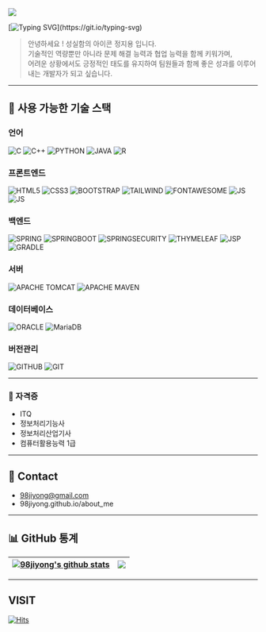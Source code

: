 <!--
> https://eunhee-programming.tistory.com/244<br>
> https://zzsza.github.io/development/2020/07/10/make-github-profile-readme/<br>
> https://hulrud.tistory.com/3<br>
> https://whkakrkr.tistory.com/entry/Github-Readme-%EA%BE%B8%EB%AF%B8%EA%B8%B0-%EC%B4%9D%EC%A0%95%EB%A6%AC-%F0%9F%8E%A8
![BOOTSTRAP](https://img.shields.io/badge/Bootstrap-563D7C?style=for-the-badge&logo=bootstrap&logoColor=white)
![JUPYTER](https://img.shields.io/badge/Made%20with-Jupyter-orange?style=for-the-badge&logo=Jupyter)
![GOOGLECOLAB](https://img.shields.io/badge/Colab-F9AB00?style=for-the-badge&logo=googlecolab&color=525252)
![SUBLIME TEXT](https://img.shields.io/badge/sublime_text-%23575757.svg?&style=for-the-badge&logo=sublime-text&logoColor=important)
-->

<!--
<a href="https://git.io/typing-svg"><img src="https://readme-typing-svg.demolab.com?font=Alkatra&weight=500&size=45&duration=3000&pause=1000&center=true&multiline=true&width=600&lines=%F0%9F%91%8B+Welcome+to+Jiyong's+Github+!" alt="Typing SVG" /></a>
-->

<img src="https://capsule-render.vercel.app/api?type=waving&height=100&color=36BCF7FF&textBg=false">

[![Typing SVG](https://readme-typing-svg.demolab.com?font=Alkatra&weight=500&size=40&duration=3000&pause=1000&center=true&multiline=true&width=850&lines=%F0%9F%91%8B+Welcome+to+Jiyong's+Github+!)](https://git.io/typing-svg)

> 안녕하세요 ! 성실함의 아이콘 정지용 입니다.<br>
> 기술적인 역량뿐만 아니라 문제 해결 능력과 협업 능력을 함께 키워가며,<br>
> 어려운 상황에서도 긍정적인 태도를 유지하여 팀원들과 함께 좋은 성과를 이루어내는 개발자가 되고 싶습니다.<br>

---
  
## 🔨 사용 가능한 기술 스택

### 언어
  ![C](https://img.shields.io/badge/C-A8B9CC?style=for-the-badge&logo=c&logoColor=white)
  ![C++](https://img.shields.io/badge/C++-00599C?style=for-the-badge&logo=cplusplus&logoColor=white)
  ![PYTHON](https://img.shields.io/badge/Python-14354C?style=for-the-badge&logo=python&logoColor=white)
  ![JAVA](https://img.shields.io/badge/Java-000000?style=for-the-badge&logo=openjdk&logoColor=white)
  ![R](https://img.shields.io/badge/R-276DC3?style=for-the-badge&logo=r&logoColor=white)

### 프론트엔드
  ![HTML5](https://img.shields.io/badge/HTML5-E34F26?style=for-the-badge&logo=html5&logoColor=white)
  ![CSS3](https://img.shields.io/badge/CSS3-1572B6?style=for-the-badge&logo=css3&logoColor=white)
  ![BOOTSTRAP](https://img.shields.io/badge/Bootstrap-563D7C?style=for-the-badge&logo=bootstrap&logoColor=white)
  ![TAILWIND](https://img.shields.io/badge/Tailwind&nbsp;CSS-06B6D4?style=for-the-badge&logo=Tailwindcss&logoColor=white)
  ![FONTAWESOME](https://img.shields.io/badge/Font&nbsp;Awesome-538DD7?style=for-the-badge&logo=Fontawesome&logoColor=white)
  ![JS](https://img.shields.io/badge/JavaScript-F7DF1E?style=for-the-badge&logo=JavaScript&logoColor=white)
  ![JS](https://img.shields.io/badge/JQuery-0769AD?style=for-the-badge&logo=JQuery&logoColor=white)

### 백엔드
  ![SPRING](https://img.shields.io/badge/Spring-6DB33F?style=for-the-badge&logo=spring&logoColor=white)
  ![SPRINGBOOT](https://img.shields.io/badge/Spring&nbsp;Boot-6DB33F?style=for-the-badge&logo=springboot&logoColor=white)
  ![SPRINGSECURITY](https://img.shields.io/badge/Spring&nbsp;Security-6DB33F?style=for-the-badge&logo=springsecurity&logoColor=white)
  ![THYMELEAF](https://img.shields.io/badge/Thymeleaf-005F0F?style=for-the-badge&logo=thymeleaf&logoColor=white)
  ![JSP](https://img.shields.io/badge/JSP-FF4500?style=for-the-badge&logo=JSP&logoColor=white)
  ![GRADLE](https://img.shields.io/badge/Gradle-02303A?style=for-the-badge&logo=gradle&logoColor=white)

### 서버
 ![APACHE TOMCAT](https://img.shields.io/badge/Apache&nbsp;Tomcat-F8DC75?style=for-the-badge&logo=ApacheTomcat&logoColor=white)
 ![APACHE MAVEN](https://img.shields.io/badge/Apache&nbsp;Maven-C71A36?style=for-the-badge&logo=ApacheMaven&logoColor=white)
  
### 데이터베이스
  ![ORACLE](https://img.shields.io/badge/Oracle-F80000?style=for-the-badge&logo=Oracle&logoColor=white)
  ![MariaDB](https://img.shields.io/badge/MariaDB-003545?style=for-the-badge&logo=MariaDB&logoColor=white)
  
### 버전관리
 ![GITHUB](https://img.shields.io/badge/Github-181717?style=for-the-badge&logo=github&logoColor=white)
 ![GIT](https://img.shields.io/badge/Git-F05032?style=for-the-badge&logo=git&logoColor=white)

---
 
### 🥇 자격증
- ITQ
- 정보처리기능사
- 정보처리산업기사
- 컴퓨터활용능력 1급

<div align=center>
<!--
[![Tech Blog Badge](http://img.shields.io/badge/-Tech%20blog-black?style=flat-square&logo=github&link=https://zzsza.github.io/)](https://zzsza.github.io/) 
[![Linkedin Badge](https://img.shields.io/badge/-LinkedIn-blue?style=flat-square&logo=Linkedin&logoColor=white&link=https://www.linkedin.com/in/seong-yun-byeon-8183a8113/)](https://www.linkedin.com/in/seong-yun-byeon-8183a8113/) 
[![Youtube Badge](https://img.shields.io/badge/Youtube-ff0000?style=flat-square&logo=youtube&link=https://www.youtube.com/c/kyleschool)](https://www.youtube.com/c/kyleschool) 
[![Facebook Badge](https://img.shields.io/badge/-Facebook-1877f2?style=flat-square&logo=facebook&logoColor=white&link=https://www.facebook.com/zzsza)](https://www.facebook.com/zzsza) 
[![Instagram Badge](https://img.shields.io/badge/-Instagram-dd2a7b?style=flat-square&logo=instagram&logoColor=white&link=https://www.instagram.com/data.scientist/)](https://www.instagram.com/data.scientist/) 
[![Gmail Badge](https://img.shields.io/badge/-Gmail-d14836?style=flat-square&logo=Gmail&logoColor=white&link=mailto:snugyun01@gmail.com)](mailto:snugyun01@gmail.com)
-->
</div>

---

## 💬 Contact
- 98jiyong@gmail.com
- 98jiyong.github.io/about_me

---

## 📊 GitHub 통계

| <a href="https://github.com/98jiyong/github-readme-stats"><img align="center" src="https://github-readme-stats.vercel.app/api?username=98jiyong&show_icons=true&hide_border=true" alt="98jiyong's github stats" /></a> | <a href="https://github.com/98jiyong/github-readme-stats"><img align="center" src="https://github-readme-stats.vercel.app/api/top-langs/?username=98jiyong&layout=compact&hide_border=true" /></a> |
| ------------- | ------------- |

<!--
<img src="https://github-readme-stats.vercel.app/api/top-langs/?username=98jiyong">
<img src="https://github-readme-stats.vercel.app/api?username=98jiyong&show_icons=true">
-->


<!--
<a href="https://github.com/devxb/gitanimals">
<img
  src="https://render.gitanimals.org/farms/98jiyong"
  width="600"
  height="300"
/>
</a>
-->

---

## VISIT
[![Hits](https://hits.seeyoufarm.com/api/count/incr/badge.svg?url=https%3A%2F%2Fgithub.com%2F98jiyong&count_bg=%2379C83D&title_bg=%23555555&icon=github.svg&icon_color=%23E7E7E7&title=visit&edge_flat=false)](https://hits.seeyoufarm.com)
